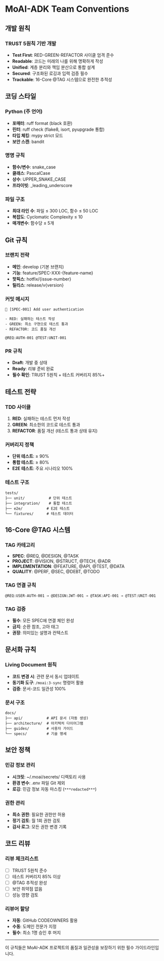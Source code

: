 # MoAI-ADK Team Conventions

## 개발 원칙

### TRUST 5원칙 기반 개발

- **Test First**: RED-GREEN-REFACTOR 사이클 엄격 준수
- **Readable**: 코드는 미래의 나를 위해 명확하게 작성
- **Unified**: 계층 분리와 책임 분산으로 통합 설계
- **Secured**: 구조화된 로깅과 입력 검증 필수
- **Trackable**: 16-Core @TAG 시스템으로 완전한 추적성

## 코딩 스타일

### Python (주 언어)

- **포매터**: ruff format (black 호환)
- **린터**: ruff check (flake8, isort, pyupgrade 통합)
- **타입 체킹**: mypy strict 모드
- **보안 스캔**: bandit

### 명명 규칙

- **함수/변수**: snake_case
- **클래스**: PascalCase
- **상수**: UPPER_SNAKE_CASE
- **프라이빗**: \_leading_underscore

### 파일 구조

- **최대 라인 수**: 파일 ≤ 300 LOC, 함수 ≤ 50 LOC
- **복잡도**: Cyclomatic Complexity ≤ 10
- **매개변수**: 함수당 ≤ 5개

## Git 규칙

### 브랜치 전략

- **메인**: develop (기본 브랜치)
- **기능**: feature/SPEC-XXX-{feature-name}
- **핫픽스**: hotfix/{issue-number}
- **릴리스**: release/v{version}

### 커밋 메시지

```
🎯 [SPEC-001] Add user authentication

- RED: 실패하는 테스트 작성
- GREEN: 최소 구현으로 테스트 통과
- REFACTOR: 코드 품질 개선

@REQ:AUTH-001 @TEST:UNIT-001
```

### PR 규칙

- **Draft**: 개발 중 상태
- **Ready**: 리뷰 준비 완료
- **필수 확인**: TRUST 5원칙 + 테스트 커버리지 85%+

## 테스트 전략

### TDD 사이클

1. **RED**: 실패하는 테스트 먼저 작성
2. **GREEN**: 최소한의 코드로 테스트 통과
3. **REFACTOR**: 품질 개선 (테스트 통과 상태 유지)

### 커버리지 정책

- **단위 테스트**: ≥ 90%
- **통합 테스트**: ≥ 80%
- **E2E 테스트**: 주요 시나리오 100%

### 테스트 구조

```
tests/
├── unit/           # 단위 테스트
├── integration/    # 통합 테스트
├── e2e/           # E2E 테스트
└── fixtures/      # 테스트 데이터
```

## 16-Core @TAG 시스템

### TAG 카테고리

- **SPEC**: @REQ, @DESIGN, @TASK
- **PROJECT**: @VISION, @STRUCT, @TECH, @ADR
- **IMPLEMENTATION**: @FEATURE, @API, @TEST, @DATA
- **QUALITY**: @PERF, @SEC, @DEBT, @TODO

### TAG 연결 규칙

```
@REQ:USER-AUTH-001 → @DESIGN:JWT-001 → @TASK:API-001 → @TEST:UNIT-001
```

### TAG 검증

- **필수**: 모든 SPEC에 연결 체인 완성
- **금지**: 순환 참조, 고아 태그
- **권장**: 의미있는 설명과 컨텍스트

## 문서화 규칙

### Living Document 원칙

- **코드 변경 시**: 관련 문서 동시 업데이트
- **동기화 도구**: `/moai:3-sync` 명령어 활용
- **검증**: 문서-코드 일관성 100%

### 문서 구조

```
docs/
├── api/           # API 문서 (자동 생성)
├── architecture/  # 아키텍처 다이어그램
├── guides/        # 사용자 가이드
└── specs/         # 기술 명세
```

## 보안 정책

### 민감 정보 관리

- **시크릿**: ~/.moai/secrets/ 디렉토리 사용
- **환경 변수**: .env 파일 Git 제외
- **로깅**: 민감 정보 자동 마스킹 (`***redacted***`)

### 권한 관리

- **최소 권한**: 필요한 권한만 허용
- **정기 검토**: 월 1회 권한 검토
- **감사 로그**: 모든 권한 변경 기록

## 코드 리뷰

### 리뷰 체크리스트

- [ ] TRUST 5원칙 준수
- [ ] 테스트 커버리지 85% 이상
- [ ] @TAG 추적성 완성
- [ ] 보안 취약점 없음
- [ ] 성능 영향 검토

### 리뷰어 할당

- **자동**: GitHub CODEOWNERS 활용
- **수동**: 도메인 전문가 지정
- **필수**: 최소 1명 승인 후 머지

---

이 규칙들은 MoAI-ADK 프로젝트의 품질과 일관성을 보장하기 위한 필수 가이드라인입니다.
